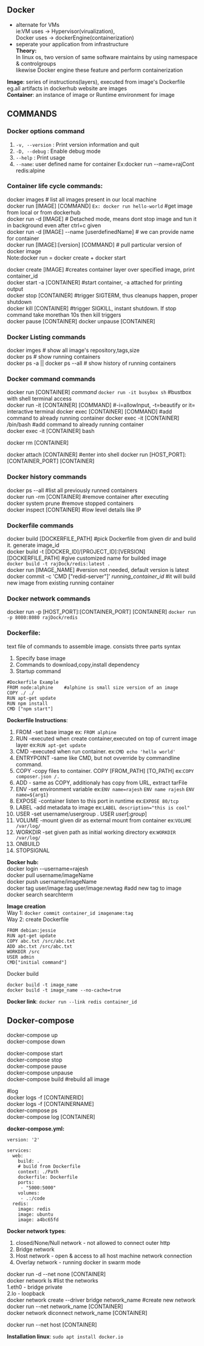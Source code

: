 ## Docker  
- alternate for VMs  
ie:VM uses -> Hypervisor(virualization),  
Docker uses -> dockerEngine(containerization)   
- seperate your application from infrastructure  
**Theory:**   
In linux os, two version of same software maintains by using namespace & controlgroups  
likewise Docker engine these feature and perform containerization   

**Image**: series of instructions(layers), executed from image's Dockerfile  eg.all artifacts in dockerhub website are images  
**Container**: an instance of image or Runtime environment for image  

## COMMANDS 
### Docker options command
  1. ```-v, --version```  :          Print version information and quit
  2. ```-D, --debug``` :             Enable debug mode    
  3. ```--help```     :          Print usage  
  4. ```--name```: user defined name for container  Ex:docker run --name=rajCont redis:alpine  
  
### Container life cycle commands:  
docker images                   # list all images present in our local machine  
docker run [IMAGE] [COMMAND]   ```Ex: docker run hello-world``` #get image from local or from dockerhub     
docker run -d [IMAGE]  # Detached mode, means dont stop image and tun it in background even after ctrl+c given  
docker run -d [IMAGE] --name [userdefinedName]                  # we can provide name for container    
docker run [IMAGE]:[version] [COMMAND]  # pull particular version of docker image    
Note:docker run = docker create + docker start     

docker create [IMAGE] 	#creates container layer over specified image, print container_id   
docker start -a [CONTAINER]    #start container, -a attached for printing output  
docker stop [CONTAINER] #trigger SIGTERM, thus cleanups happen, proper shutdown    
docker kill [CONTAINER] #trigger SIGKILL, instant shutdown. If stop command take morethan 10s then kill triggers   
docker pause [CONTAINER]
docker unpause [CONTAINER]

### Docker Listing commands
docker imges	# show all image's repository,tags,size  
docker ps  		# show running containers  
docker ps -a  || docker ps --all     # show history of running containers  

### Docker command commands
docker run [CONTAINER] _command_	```docker run -it busybox sh``` #bustbox with shell terminal access  
docker run -it [CONTAINER] [COMMAND]   #-i=allowInput, -t=beautify   or it= interactive terminal
docker exec [CONTAINER] [COMMAND]            #add command to already running container
docker exec -it [CONTAINER] /bin/bash            #add command to already running container  
docker exec -it [CONTAINER] bash

docker rm [CONTAINER]

docker attach [CONTAINER]                 #enter into shell
docker run [HOST_PORT]:[CONTAINER_PORT] [CONTAINER]

### Docker history commands   
docker ps --all                             #list all previously runned containers  
docker run -rm [CONTAINER]                 #remove container after executing  
docker system prune                         #remove stopped containers  
docker inspect [CONTAINER]                 #low level details like IP  

### Dockerfile commands  
docker build [DOCKERFILE_PATH]		#pick Dockerfile from given dir and build it. generate image_id   
docker build -t [DOCKER_ID]/[PROJECT_ID]:[VERSION] [DOCKERFILE_PATH]   #give customized name for builded image    
```docker build -t rajDock/redis:latest .```  
docker run [IMAGE_NAME]     #version not needed, default version is latest  
docker commit -c 'CMD ["redid-server"]' _running_container_id_     #it will build new image from existing running container  

### Docker network commands  
docker run -p [HOST_PORT]:[CONTAINER_PORT] [CONTAINER] ```docker run -p 8080:8080 rajDock/redis``` 


   
### Dockerfile:   
text file of commands to assemble image. consists three parts syntax    
1. Specify base image
2. Commands to download,copy,install dependency
3. Startup command  
```
#Dockerfile Example
FROM node:alphine    #alphine is small size version of an image  
COPY ./ ./  
RUN apt-get update     
RUN npm install  
CMD ["npm start"]
```
**Dockerfile Instructions**:  
1. FROM	-set base image  ex: ```FROM alphine```   
2. RUN 	-executed when create container,executed on top of current image layer ex:```RUN apt-get update```    
3. CMD 	-executed when run container. ex:```CMD echo 'hello world'```    
4. ENTRYPOINT -same like CMD, but not ovverride by commandline command.  
5. COPY	-copy files to container. COPY [FROM_PATH] [TO_PATH] ex:```COPY composer.json /.```   
5. ADD - same as COPY, additionaly has copy from URL, extract tarFile    
7. ENV		-set environment variable ex:```ENV name=rajesh``` ```ENV name rajesh``` ```ENV name=${arg1}```    
8. EXPOSE 	-container listen to this port in runtime ex:```EXPOSE 80/tcp```  
9. LABEL 	-add metadata to image ex:```LABEL description="this is cool"```  
10. USER	-set username/usergroup . USER _user_[:_group_]    
11. VOLUME 	-mount given dir as external mount from container  ex:```VOLUME /var/log/```    
12. WORKDIR -set given path as initial working directory  ex:```WORKDIR /var/log/```  
13. ONBUILD  
14. STOPSIGNAL  


**Docker hub:**  
docker login --username=rajesh  
docker pull username/imageName  
docker push username/imageName  
docker tag user/image:tag user/image:newtag         #add new tag to image  
docker search searchterm    


**Image creation**  
Way 1: ```docker commit container_id imagename:tag```  
Way 2: create Dockerfile  
```
FROM debian:jessie
RUN apt-get update
COPY abc.txt /src/abc.txt
ADD abc.txt /src/abc.txt
WORKDIR /src
USER admin
CMD["initial command"]
```
Docker build
```
docker build -t image_name
docker build -t image_name --no-cache=true
```
**Docker link**: ```docker run --link redis container_id```

## Docker-compose
docker-compose up   
docker-compose down  

docker-compose start  
docker-compose stop  
docker-compose pause  
docker-compose unpause  
docker-compose build          #rebuild all image  

#log  
docker logs -f [CONTAINERID]  
docker logs -f [CONTAINERNAME]  
docker-compose ps  
docker-compose log [CONTAINER]  

**docker-compose.yml:**  
```
version: '2'

services:
  web:
    build: .
    # build from Dockerfile
    context: ./Path
    dockerfile: Dockerfile
    ports:
     - "5000:5000"
    volumes:
     - .:/code
  redis:
    image: redis
    image: ubuntu
    image: a4bc65fd
```


**Docker network types**:
1. closed/None/Null network - not allowed to connect outer http
2. Bridge network
3. Host network - open & access to all host machine network connection
4. Overlay network - running docker in swarm mode


docker run -d --net none [CONTAINER]  
docker network ls                       #list the networks   
                                        1.eth0 - bridge private   
                                        2.lo   - loopback      
docker network create --driver bridge network_name    #create new network   
docker run --net network_name [CONTAINER]  
docker network diconnect network_name [CONTAINER]  

docker run --net host [CONTAINER]  


**Installation linux**: ```sudo apt install docker.io```
